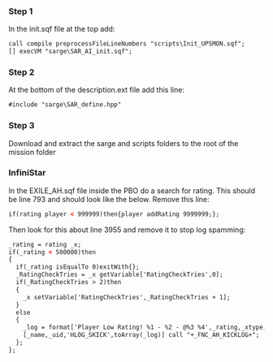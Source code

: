 ### Step 1
In the init.sqf file at the top add:
```html
call compile preprocessFileLineNumbers "scripts\Init_UPSMON.sqf";
[] execVM "sarge\SAR_AI_init.sqf";
```
### Step 2
At the bottom of the description.ext file add this line:
```html
#include "sarge\SAR_define.hpp"
```

### Step 3
Download and extract the sarge and scripts folders  to the root of the mission folder

### InfiniStar
In the EXILE_AH.sqf file inside the PBO do a search for rating. This should be line 793 and should look like the below. Remove this line:
```html
if(rating player < 999999)then{player addRating 9999999;};
```
Then look for this about line 3955 and remove it to stop log spamming:
```html
_rating = rating _x;
if(_rating < 500000)then
{
  if(_rating isEqualTo 0)exitWith{};
  _RatingCheckTries = _x getVariable['RatingCheckTries',0];
  if(_RatingCheckTries > 2)then
  {
  	_x setVariable['RatingCheckTries',_RatingCheckTries + 1];
  }
  else
  {
    _log = format['Player Low Rating! %1 - %2 - @%3 %4',_rating,_xtype,getPos _x,mapGridPosition _x];
    [_name,_uid,'HLOG_SKICK',toArray(_log)] call "+_FNC_AH_KICKLOG+";
  };
};
```
